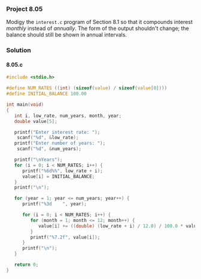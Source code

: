 ### Project 8.05
Modigy the `interest.c` program of Section 8.1 so that it compounds interest *monthly* instead of *annually*. The form of the output shouldn't change; the balance should still be shown in annual intervals.
### Solution
#### 8.05.c
```c
#include <stdio.h>

#define NUM_RATES ((int) (sizeof(value) / sizeof(value[0])))
#define INITIAL_BALANCE 100.00

int main(void)
{
   int i, low_rate, num_years, month, year;
   double value[5];

   printf("Enter interest rate: ");
    scanf("%d", &low_rate);
   printf("Enter number of years: ");
    scanf("%d", &num_years);

   printf("\nYears");
   for (i = 0; i < NUM_RATES; i++) {
      printf("%6d%%", low_rate + i);
      value[i] = INITIAL_BALANCE;
   }
   printf("\n");

   for (year = 1; year <= num_years; year++) {
      printf("%3d    ", year);

      for (i = 0; i < NUM_RATES; i++) {
         for (month = 1; month <= 12; month++) {
            value[i] += ((double) (low_rate + i) / 12.0) / 100.0 * value[i];
         }
         printf("%7.2f", value[i]);
      }
      printf("\n");
   }

   return 0;
}
```
